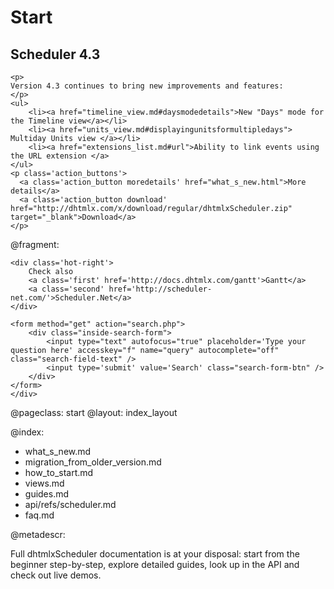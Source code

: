 Start
=====
<div class="newsblock">
    <h2>Scheduler 4.3</h2>
    
    <p>
    Version 4.3 continues to bring new improvements and features:
    </p>
    <ul>
        <li><a href="timeline_view.md#daysmodedetails">New "Days" mode for the Timeline view</a></li>
        <li><a href="units_view.md#displayingunitsformultipledays"> Multiday Units view </a></li>
        <li><a href="extensions_list.md#url">Ability to link events using the URL extension </a> 
    </ul>
    <p class='action_buttons'>
      <a class='action_button moredetails' href="what_s_new.html">More details</a>
      <a class='action_button download' href="http://dhtmlx.com/x/download/regular/dhtmlxScheduler.zip" target="_blank">Download</a>
    </p>
</div>

<div class='hands'></div>
<div class='tablet'></div>

@fragment: <div class='hot-news'>
	<div class='inside-hot'>
    
    <div class='hot-right'>
    	Check also
    	<a class='first' href='http://docs.dhtmlx.com/gantt'>Gantt</a>
    	<a class='second' href='http://scheduler-net.com/'>Scheduler.Net</a>
	</div>
    
    <form method="get" action="search.php">
        <div class="inside-search-form">
            <input type="text" autofocus="true" placeholder='Type your question here' accesskey="f" name="query" autocomplete="off" class="search-field-text" />
            <input type='submit' value='Search' class="search-form-btn" />
        </div>
    </form>
    </div>
</div>



@pageclass: start
@layout: index_layout

@index:
- what_s_new.md
- migration_from_older_version.md
- how_to_start.md
- views.md
- guides.md
- api/refs/scheduler.md
- faq.md


@metadescr:

Full dhtmlxScheduler documentation is at your disposal: start from the beginner step-by-step, explore detailed guides, look up in the API and check out live demos.
